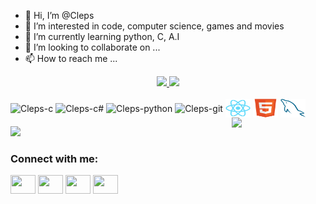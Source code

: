 - 👋 Hi, I’m @Cleps
- 👀 I’m interested in code, computer science, games and movies
- 🌱 I’m currently learning python, C, A.I
- 💞️ I’m looking to collaborate on ...
- 📫 How to reach me ...



<div align="center">
 
  <a href="https://github.com/Cleps"> 
  
  <img height="150em" src="https://github-readme-stats.vercel.app/api?username=Cleps&show_icons=true&theme=dark&include_all_commits=true&count_private=true"/>
  <img height="150em" src="https://github-readme-stats.vercel.app/api/top-langs/?username=Cleps&layout=compact&langs_count=7&theme=dark"/>
   </a>
</div>

<div style="display: inline_block"><br>
 <img align="center" alt="Cleps-c"  src="https://img.shields.io/badge/C-00599C?style=for-the-badge&logo=c&logoColor=white">
 <img align="center" alt="Cleps-c#"  src="https://img.shields.io/badge/C%23-239120?style=for-the-badge&logo=c-sharp&logoColor=white">
 <img align="center" alt="Cleps-python" src="https://img.shields.io/badge/Python-FFD43B?style=for-the-badge&logo=python&logoColor=blue">
<img align="center" alt="Cleps-git"  src="https://img.shields.io/badge/GIT-E44C30?style=for-the-badge&logo=git&logoColor=white">
 <img align="center" alt="Cleps-React"  height="30" width="40" src="https://raw.githubusercontent.com/devicons/devicon/master/icons/react/react-original.svg">
 <img align="center" alt="Cleps-HTML"  height="30" width="40" src="https://raw.githubusercontent.com/devicons/devicon/master/icons/html5/html5-original.svg">
 <img align="center" alt="Cleps-mysql"  height="30" width="40" src="https://raw.githubusercontent.com/devicons/devicon/master/icons/mysql/mysql-original.svg">

  
</div>
  <img width="150" src="<iframe src=https://giphy.com/embed/scZPhLqaVOM1qG4lT9>via GIPHY</a></p>" align="right">
 
 <a href="https://github.com/Cleps"></a>
 
  <img height="180em" src="https://github-readme-streak-stats.herokuapp.com/?user=Cleps"/>
</div>

 




<h3 align="left">Connect with me:</h3>
<p align="left">
<a href="your link" target="blank"><img align="center" src="https://cdn.jsdelivr.net/npm/simple-icons@3.0.1/icons/twitter.svg" alt="" height="30" width="40" /></a>
<a href="your link" target="blank"><img align="center" src="https://cdn.jsdelivr.net/npm/simple-icons@3.0.1/icons/linkedin.svg" alt="" height="30" width="40" /></a>
<a href="your link" target="blank"><img align="center" src="https://cdn.jsdelivr.net/npm/simple-icons@3.0.1/icons/instagram.svg" alt="" height="30" width="40" /></a>
<a href="your link" target="blank"><img align="center" src="https://cdn.jsdelivr.net/npm/simple-icons@3.0.1/icons/youtube.svg" alt="" height="30" width="40" /></a>
</p>

<!---
Cleps/Cleps is a ✨ special ✨ repository because its `README.md` (this file) appears on your GitHub profile.
You can click the Preview link to take a look at your changes.
--->
